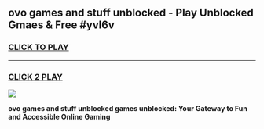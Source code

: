 
## ovo games and stuff unblocked - Play Unblocked Gmaes & Free #yvl6v
<h3>
<a href="https://premium.freeplayer.one?title=ovo_games_and_stuff_unblocked&ref=03M">CLICK TO PLAY</a></h3>
<hr>

<h3>
<a href="https://premium.freeplayer.one?title=ovo_games_and_stuff_unblocked&ref=03M">CLICK 2 PLAY</a>
  
</h3>

<a href="https://premium.freeplayer.one?title=ovo_games_and_stuff_unblocked&ref=03M"><img src="https://clearcache.store/games.png"></a>


**ovo games and stuff unblocked games unblocked: Your Gateway to Fun and Accessible Online Gaming**
